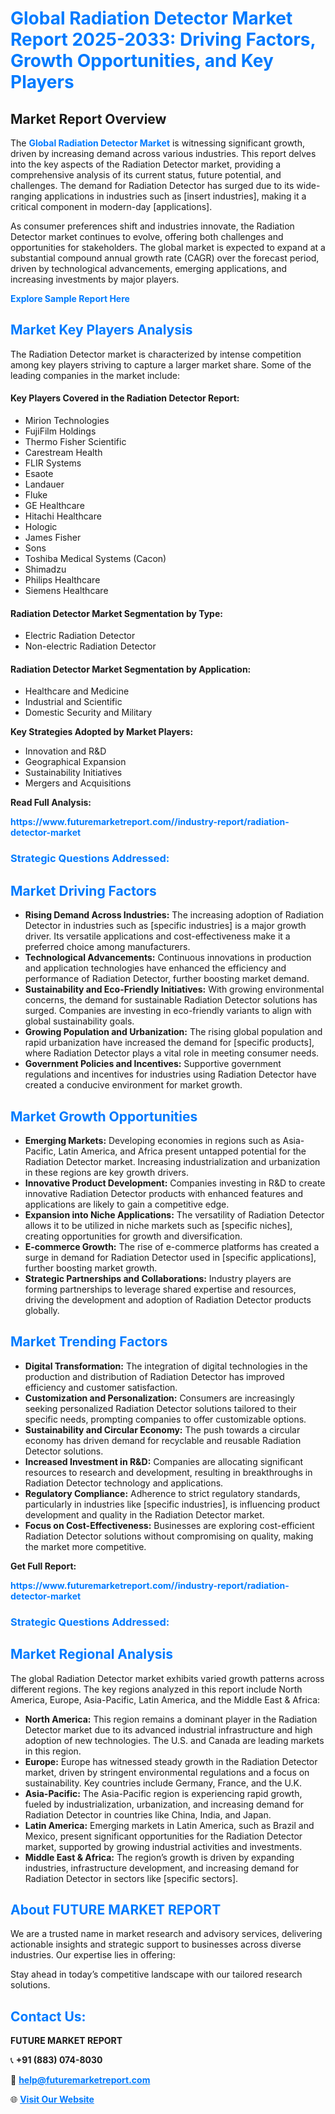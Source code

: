 <h1 style="color: #007BFF;">Global Radiation Detector Market Report 2025-2033: Driving Factors, Growth Opportunities, and Key Players</h1>

<section id="overview">
<h2>Market Report Overview</h2>
<p>The <a href="https://www.futuremarketreport.com//industry-report/radiation-detector-market" style="color: #007BFF; text-decoration: none;"><strong>Global Radiation Detector Market</strong></a> is witnessing significant growth, driven by increasing demand across various industries. This report delves into the key aspects of the Radiation Detector market, providing a comprehensive analysis of its current status, future potential, and challenges. The demand for Radiation Detector has surged due to its wide-ranging applications in industries such as [insert industries], making it a critical component in modern-day [applications].</p>
<p>As consumer preferences shift and industries innovate, the Radiation Detector market continues to evolve, offering both challenges and opportunities for stakeholders. The global market is expected to expand at a substantial compound annual growth rate (CAGR) over the forecast period, driven by technological advancements, emerging applications, and increasing investments by major players.</p>
</section>

<section id="overview">
<p><a href="https://www.futuremarketreport.com//request-sample/reportId=87900" style="color: #007BFF; text-decoration: none;"><strong>Explore Sample Report Here</strong></a></p>
</section>

<section id="key-players">
<h2 style="color: #007BFF;">Market Key Players Analysis</h2>
<p>The Radiation Detector market is characterized by intense competition among key players striving to capture a larger market share. Some of the leading companies in the market include:</p>
<h4>Key Players Covered in the Radiation Detector Report:</h4>
<ul><li>Mirion Technologies</li><li>FujiFilm Holdings</li><li>Thermo Fisher Scientific</li><li>Carestream Health</li><li>FLIR Systems</li><li>Esaote</li><li>Landauer</li><li>Fluke</li><li>GE Healthcare</li><li>Hitachi Healthcare</li><li>Hologic</li><li>James Fisher</li><li>Sons</li><li>Toshiba Medical Systems (Cacon)</li><li>Shimadzu</li><li>Philips Healthcare</li><li>Siemens Healthcare</li></ul>
<h4>Radiation Detector Market Segmentation by Type:</h4>
<ul><li>Electric Radiation Detector</li><li>Non-electric Radiation Detector</li></ul>

<h4>Radiation Detector Market Segmentation by Application:</h4>
<ul><li>Healthcare and Medicine</li><li>Industrial and Scientific</li><li>Domestic Security and Military</li></ul>
<p><strong>Key Strategies Adopted by Market Players:</strong></p>
<ul>
<li>Innovation and R&D</li>
<li>Geographical Expansion</li>
<li>Sustainability Initiatives</li>
<li>Mergers and Acquisitions</li>
</ul>
</section>

<section>
<p><strong>Read Full Analysis: </strong></p><a href="https://www.futuremarketreport.com//industry-report/radiation-detector-market" style="color: #007BFF; text-decoration: none;"><strong>https://www.futuremarketreport.com//industry-report/radiation-detector-market</strong></a>
<h3 style="color: #007BFF;">Strategic Questions Addressed:</h3>
</section>

<section id="driving-factors">
<h2 style="color: #007BFF;">Market Driving Factors</h2>
<ul>
<li><strong>Rising Demand Across Industries:</strong> The increasing adoption of Radiation Detector in industries such as [specific industries] is a major growth driver. Its versatile applications and cost-effectiveness make it a preferred choice among manufacturers.</li>
<li><strong>Technological Advancements:</strong> Continuous innovations in production and application technologies have enhanced the efficiency and performance of Radiation Detector, further boosting market demand.</li>
<li><strong>Sustainability and Eco-Friendly Initiatives:</strong> With growing environmental concerns, the demand for sustainable Radiation Detector solutions has surged. Companies are investing in eco-friendly variants to align with global sustainability goals.</li>
<li><strong>Growing Population and Urbanization:</strong> The rising global population and rapid urbanization have increased the demand for [specific products], where Radiation Detector plays a vital role in meeting consumer needs.</li>
<li><strong>Government Policies and Incentives:</strong> Supportive government regulations and incentives for industries using Radiation Detector have created a conducive environment for market growth.</li>
</ul>
</section>

<section id="growth-opportunities">
<h2 style="color: #007BFF;">Market Growth Opportunities</h2>
<ul>
<li><strong>Emerging Markets:</strong> Developing economies in regions such as Asia-Pacific, Latin America, and Africa present untapped potential for the Radiation Detector market. Increasing industrialization and urbanization in these regions are key growth drivers.</li>
<li><strong>Innovative Product Development:</strong> Companies investing in R&D to create innovative Radiation Detector products with enhanced features and applications are likely to gain a competitive edge.</li>
<li><strong>Expansion into Niche Applications:</strong> The versatility of Radiation Detector allows it to be utilized in niche markets such as [specific niches], creating opportunities for growth and diversification.</li>
<li><strong>E-commerce Growth:</strong> The rise of e-commerce platforms has created a surge in demand for Radiation Detector used in [specific applications], further boosting market growth.</li>
<li><strong>Strategic Partnerships and Collaborations:</strong> Industry players are forming partnerships to leverage shared expertise and resources, driving the development and adoption of Radiation Detector products globally.</li>
</ul>
</section>

<section id="trending-factors">
<h2 style="color: #007BFF;">Market Trending Factors</h2>
<ul>
<li><strong>Digital Transformation:</strong> The integration of digital technologies in the production and distribution of Radiation Detector has improved efficiency and customer satisfaction.</li>
<li><strong>Customization and Personalization:</strong> Consumers are increasingly seeking personalized Radiation Detector solutions tailored to their specific needs, prompting companies to offer customizable options.</li>
<li><strong>Sustainability and Circular Economy:</strong> The push towards a circular economy has driven demand for recyclable and reusable Radiation Detector solutions.</li>
<li><strong>Increased Investment in R&D:</strong> Companies are allocating significant resources to research and development, resulting in breakthroughs in Radiation Detector technology and applications.</li>
<li><strong>Regulatory Compliance:</strong> Adherence to strict regulatory standards, particularly in industries like [specific industries], is influencing product development and quality in the Radiation Detector market.</li>
<li><strong>Focus on Cost-Effectiveness:</strong> Businesses are exploring cost-efficient Radiation Detector solutions without compromising on quality, making the market more competitive.</li>
</ul>
</section>

<section>
<p><strong>Get Full Report: </strong></p><a href="https://www.futuremarketreport.com//industry-report/radiation-detector-market" style="color: #007BFF; text-decoration: none;"><strong>https://www.futuremarketreport.com//industry-report/radiation-detector-market</strong></a>
<h3 style="color: #007BFF;">Strategic Questions Addressed:</h3>
</section>


<section id="regional-analysis">
<h2 style="color: #007BFF;">Market Regional Analysis</h2>
<p>The global Radiation Detector market exhibits varied growth patterns across different regions. The key regions analyzed in this report include North America, Europe, Asia-Pacific, Latin America, and the Middle East & Africa:</p>
<ul>
<li><strong>North America:</strong> This region remains a dominant player in the Radiation Detector market due to its advanced industrial infrastructure and high adoption of new technologies. The U.S. and Canada are leading markets in this region.</li>
<li><strong>Europe:</strong> Europe has witnessed steady growth in the Radiation Detector market, driven by stringent environmental regulations and a focus on sustainability. Key countries include Germany, France, and the U.K.</li>
<li><strong>Asia-Pacific:</strong> The Asia-Pacific region is experiencing rapid growth, fueled by industrialization, urbanization, and increasing demand for Radiation Detector in countries like China, India, and Japan.</li>
<li><strong>Latin America:</strong> Emerging markets in Latin America, such as Brazil and Mexico, present significant opportunities for the Radiation Detector market, supported by growing industrial activities and investments.</li>
<li><strong>Middle East & Africa:</strong> The region’s growth is driven by expanding industries, infrastructure development, and increasing demand for Radiation Detector in sectors like [specific sectors].</li>
</ul>
</section>

<footer>
<h2 style="color: #007BFF;">About FUTURE MARKET REPORT</h2>
<p>We are a trusted name in market research and advisory services, delivering actionable insights and strategic support to businesses across diverse industries. Our expertise lies in offering:</p>

<p>Stay ahead in today’s competitive landscape with our tailored research solutions.</p>

<h2 style="color: #007BFF;">Contact Us:</h2>
<p><strong>FUTURE MARKET REPORT</strong></p>
<p>📞 <strong>+91 (883) 074-8030</strong></p>
<p>📧 <strong><a href="mailto:help@futuremarketreport.com" style="color: #007BFF;">help@futuremarketreport.com</a></strong></p>
<p>🌐 <strong><a href="https://www.futuremarketreport.com/" style="color: #007BFF;">Visit Our Website</a></strong></p>
</footer>